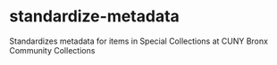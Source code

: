 # standardize-metadata
Standardizes metadata for items in Special Collections at CUNY Bronx Community Collections 
